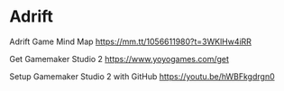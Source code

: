# Adrift

Adrift Game Mind Map
https://mm.tt/1056611980?t=3WKlHw4iRR

Get Gamemaker Studio 2
https://www.yoyogames.com/get

Setup Gamemaker Studio 2 with GitHub
https://youtu.be/hWBFkgdrgn0
